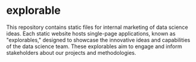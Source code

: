 # explorable
This repository contains static files for internal marketing of data science ideas. Each static website hosts single-page applications, known as "explorables," designed to showcase the innovative ideas and capabilities of the data science team. These explorables aim to engage and inform stakeholders about our projects and methodologies.
